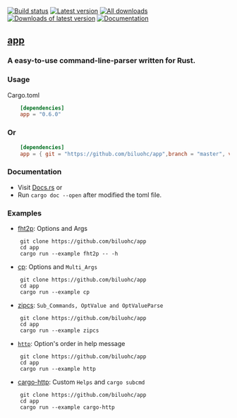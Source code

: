[![Build status](https://travis-ci.org/biluohc/app.svg?branch=master)](https://github.com/biluohc/app)
[![Latest version](https://img.shields.io/crates/v/app.svg)](https://crates.io/crates/app)
[![All downloads](https://img.shields.io/crates/d/app.svg)](https://crates.io/crates/app)
[![Downloads of latest version](https://img.shields.io/crates/dv/app.svg)](https://crates.io/crates/app)
[![Documentation](https://docs.rs/app/badge.svg)](https://docs.rs/app)

## [app](https://github.com/biluohc/app)

### A easy-to-use command-line-parser written for Rust.

### Usage
Cargo.toml

```toml
    [dependencies]
    app = "0.6.0"
```
### Or

```toml
    [dependencies]
    app = { git = "https://github.com/biluohc/app",branch = "master", version = "0.6.0" }
```

### Documentation
* Visit [Docs.rs](https://docs.rs/app/)
or
* Run `cargo doc --open` after modified the toml file.

### Examples
* [fht2p](https://github.com/biluohc/app/blob/master/examples/fht2p.rs): Options and Args

```rustful
    git clone https://github.com/biluohc/app
    cd app
    cargo run --example fht2p -- -h
```
* [cp](https://github.com/biluohc/app/blob/master/examples/cp.rs): Options and `Multi_Args`

```rustful
    git clone https://github.com/biluohc/app
    cd app
    cargo run --example cp
```

* [zipcs](https://github.com/biluohc/app/blob/master/examples/zipcs.rs): `Sub_Commands, OptValue and OptValueParse`

```rustful
    git clone https://github.com/biluohc/app
    cd app
    cargo run --example zipcs
```

* [`http`](https://github.com/biluohc/app/blob/master/examples/http.rs): Option's order in help message

```rustful
    git clone https://github.com/biluohc/app
    cd app
    cargo run --example http
```

* [cargo-http](https://github.com/biluohc/app/blob/master/examples/cargo-http.rs): Custom `Helps` and `cargo subcmd`

```rustful
    git clone https://github.com/biluohc/app
    cd app
    cargo run --example cargo-http
```
